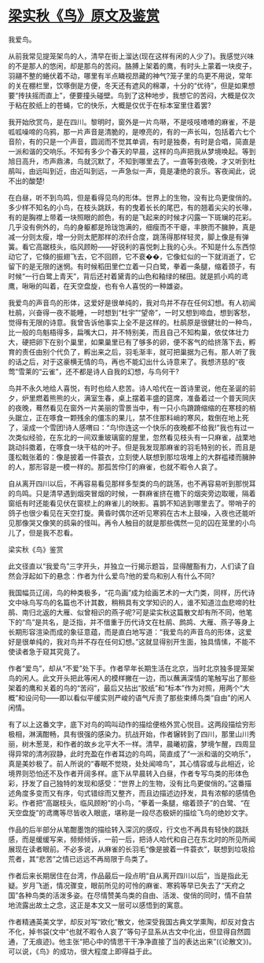 # [梁实秋《鸟》原文及鉴赏](https://www.vrrw.net/wx/9015.html)

我爱鸟。

从前我常见提笼架鸟的人，清早在街上溜达(现在这样有闲的人少了)。我感觉兴味的不是那人的悠闲，却是那鸟的苦闷。胳膊上架着的鹰，有时头上蒙着一块皮子，羽翮不整的蜷伏着不动，哪里有半点瞵视昂藏的神气?笼子里的鸟更不用说，常年的关在棚栏里，饮啄倒是方便，冬天还有遮风的棉罩，十分的“优待”，但是如果想要“抟扶摇而直上”，便要撞头碰壁。鸟到了这种地步，我想它的苦闷，大概是仅次于粘在胶纸上的苍蝇，它的快乐，大概是仅优于在标本室里住着罢?

我开始欣赏鸟，是在四川。黎明时，窗外是一片鸟啭，不是吱吱喳喳的麻雀，不是呱呱噪啼的乌鸦，那一片声音是清脆的，是嘹亮的，有的一声长叫，包括着六七个音阶，有的只是一个声音，圆润而不觉其单调，有时是独奏，有时是合唱，简直是一派和谐的交响乐。不知有多少个春天的早晨，这样的鸟声把我从梦境唤起。等到旭日高升，市声鼎沸，鸟就沉默了，不知到哪里去了。一直等到夜晚，才又听到杜鹃叫，由远叫到近，由近叫到远，一声急似一声，竟是凄绝的哀乐。客夜闻此，说不出的酸楚!



在白昼，听不到鸟鸣，但是看得见鸟的形体。世界上的生物，没有比鸟更俊俏的。多少样不知名的小鸟，在枝头跳跃，有的曳着长长的尾巴，有的翘着尖尖的长喙，有的是胸襟上带着一块照眼的颜色，有的是飞起来的时候才闪露一下斑斓的花彩。几乎没有例外的，鸟的身躯都是玲珑饱满的，细瘦而不干瘪，丰腴而不臃肿，真是减一分则太瘦，增一分则太肥那样的浓纤合度，跳荡得那样轻灵，脚上像是有弹簧。看它高踞枝头，临风顾盼——好锐利的喜悦刺上我的心头。不知是什么东西惊动它了，它倏的振翅飞去，它不回顾，它不裵��，它像虹似的一下就消逝了，它留下的是无限的迷惘。有时候稻田里伫立着一只白鹭，拳着一条腿，缩着颈子，有时候“一行白鹭上青天”，背后还衬着黛青的山色和釉绿的梯田。就是抓小鸡的鸢鹰，啾啾的叫着，在天空盘旋，也有令人喜悦的一种雄姿。

我爱鸟的声音鸟的形体，这爱好是很单纯的，我对鸟并不存在任何幻想。有人初闻杜鹃，兴奋得一夜不能睡，一时想到“杜宇”“望帝”，一时又想到啼血，想到客愁，觉得有无限的诗意。我曾告诉他事实上全不是这样的。杜鹃原是很健壮的一种鸟，比一般的鸟魁梧得多，扁嘴大口，并不特别美，而且自己不知构巢，依仗体壮力大，硬把卵下在别个巢里，如果巢里已有了够多的卵，便不客气的给挤落下去，孵育的责任由别个代负了，孵出来之后，羽毛渐丰，就可把巢据为己有。那人听了我的话之后，对于这豪横无情的鸟，再也不能幻出什么诗意来了。我想济慈的“夜莺”雪莱的“云雀”，还不都是诗人自我的幻想，与鸟何干?

鸟并不永久地给人喜悦，有时也给人悲苦。诗人哈代在一首诗里说，他在圣诞的前夕，炉里燃着熊熊的火，满室生春，桌上摆着丰盛的筵席，准备着过一个普天同庆的夜晚，蓦然看见在窗外一片美丽的雪景当中，有一只小鸟蹐蹐缩缩的在寒枝的梢头踞立，正在啄食一颗残余的僵冻的果儿，禁不住那料峭的寒风，栽倒在地上死了，滚成一个雪团!诗人感喟曰：“鸟!你连这一个快乐的夜晚都不给我!”我也有过一次类似经验，在东北的一间双重玻璃窗的屋里，忽然看见枝头有一只麻雀，战栗地跳动抖擞着，在啄食一块干枯的叶子。但是我发现那麻雀的羽毛特别的长，而且是蓬松戟张着的：像是披着一件蓑衣，立刻使人联想到那垃圾堆上的大群褴褛而臃肿的人，那形容是一模一样的。那孤苦伶仃的麻雀，也就不暇令人哀了。

自从离开四川以后，不再容易看见那样多型类的鸟的跳荡，也不再容易听到那悦耳的鸟鸣。只是清早遇到烟突冒烟的时候，一群麻雀挤在檐下的烟突旁边取暖，隔着窗纸有时还能看见伏在窗棂上的麻雀儿的映影。喜鹊不知逃到哪里去了。带哨子的鸽子也很少看见在天空打旋。黄昏时偶尔还听见寒鸦在古木上鼓噪，入夜也还能听见那像哭又像笑的鸱枭的怪叫。再令人触目的就是那些偶然一见的囚在笼里的小鸟儿了，但是我不忍看。

梁实秋《鸟》鉴赏

此文径直以“我爱鸟”三字开头，并独立一行揭示题旨，显得醒豁有力，人们读了自然会浮起如下的悬念：作者为什么爱鸟?他的爱鸟和别人有什么不同?

我国幅员辽阔，鸟的种类极多，“花鸟画”成为绘画艺术的一大门类，同样，历代诗文中咏鸟写鸟的名篇也不计其数，稍稍具有文学知识的人，谁不知道泣血悲啼的杜鹃、南归北返的大雁、似曾相识的燕子呢?可是梁实秋这篇散文却有所不同，他笔下的“鸟”是共名，是泛指，并不借重于历代诗文在杜鹃、鹧鸪、大雁、燕子等身上长期形容渲染而成的象征意蕴，而是直白地写道：“我爱鸟的声音鸟的形体，这爱好是很单纯的，我对鸟并不存在任何幻想。”这就显得别开生面，独具情愫，不能不使读者急于窥其究竟了。

作者“爱鸟”，却从“不爱”处下手。作者早年长期生活在北京，当时北京独多提笼架鸟的闲人。此文开头把此等闲人的模样撇在一边，而以蘸满深情的笔触写出了那些架着的鹰和关着的鸟的“苦闷”，最后又拈出“胶纸”和“标本”作为对照，用两个“大概”和设问句——即以看似平缓实则严峻的语气斥责了那些束缚鸟类“自由”的闲人闲情。

有了以上这番文字，底下对鸟的鸣叫动作的描绘便格外赏心悦目。这两段描绘穷形极相，淋漓酣畅，具有很强的感染力。抗战开始，作者辗转到了四川，那里山川秀丽，树木葱茏，和作者的故乡北平大不一样。清早，晨曦初露，梦境乍醒，四周显得异常的清冽寂静，此时充盈在作者耳边的鸟鸣，简直成了“一派和谐的交响乐”，真是美妙极了。前人所说的“春眠不觉晓，处处闻啼鸟”，其心情容或与此相近，论境界则恐怕还不及作者开阔多样。底下从早晨转入白昼，作者专写鸟类的形体色彩，抒发了自己独特的发现和感受：“世界上的生物，没有比鸟更俊俏的。”这番描述角度多变而又有序，句式错综而又整齐，而且边描述边抒发，具有浓郁的感情色彩。作者把“高踞枝头，临风顾盼”的小鸟，“拳着一条腿，缩着颈子”的白鹭、“在天空盘旋”的鸢鹰等尽皆收入眼底，堪称是一段尽态极妍的描绘飞鸟的绝妙文字。

作品的后半部分从笔酣墨饱的描绘转入深沉的感叹，行文也不再具有轻快的跳跃感，而是缓缓写来，频频倾诉，一前一后，把诗人哈代和自己在东北时的所见所闻展现在读者眼前。不必多说，从麻雀的长羽毛“像是披着一件蓑衣”，联想到垃圾拾荒者，其“悲苦”之情已远远不再局限于鸟类了。

作者后来长期居住在台湾，作品最后一段点明“自从离开四川以后”，当是指此无疑。岁月飞逝，情况骤变，眼前所见的可怜的麻雀、寒鸦等早已失去了“天府之国”各种鸟类的活泼多姿。在尽情赞美鸟类的自由、活泼、俊俏的同时，情不自禁地流露出故土之念，这正是本文又一层可以感悟到的寓意。

作者精通英美文学，却反对写“欧化”散文，他深受我国古典文学熏陶，却反对食古不化，掉书袋(文中“也就不暇令人哀了”等句子显系从古文中化出，但显得自然圆通，了无痕迹)。他主张“把心中的情思干干净净直接了当的表达出来”(《论散文》)。可以说，《鸟》的成功，很大程度上即得益于此。

